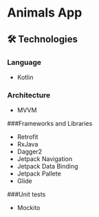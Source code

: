 # Animals App

## 🛠 Technologies

### Language
- Kotlin

### Architecture
- MVVM

###Frameworks and Libraries
- Retrofit
- RxJava
- Dagger2
- Jetpack Navigation
- Jetpack Data Binding
- Jetpack Pallete
- Glide

###Unit tests
- Mockito

